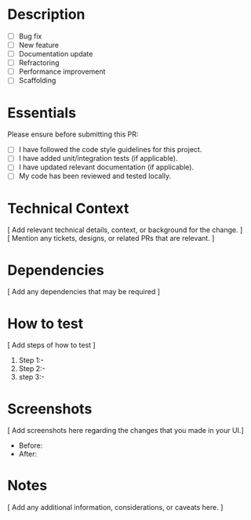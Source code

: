 # Description
- [ ] Bug fix
- [ ] New feature
- [ ] Documentation update
- [ ] Refractoring
- [ ] Performance improvement
- [ ] Scaffolding

# Essentials
Please ensure before submitting this PR:
- [ ] I have followed the code style guidelines for this project.
- [ ] I have added unit/integration tests (if applicable).
- [ ] I have updated relevant documentation (if applicable).
- [ ] My code has been reviewed and tested locally.

# Technical Context
[ Add relevant technical details, context, or background for the change. ] <br/>
[ Mention any tickets, designs, or related PRs that are relevant. ]

# Dependencies
[ Add any dependencies that may be required ]

# How to test
[ Add steps of how to test ]
1. Step 1:-
2. Step 2:- 
3. step 3:-

# Screenshots
[ Add screenshots here regarding the changes that you made in your UI.]
* Before:
* After:

# Notes 
[ Add any additional information, considerations, or caveats here. ]
